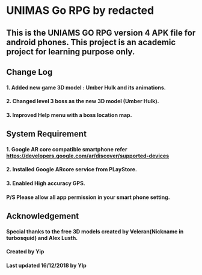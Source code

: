 # UNIMAS Go RPG by redacted 

## This is the UNIAMS GO RPG version 4 APK file for android phones. This project is an academic project for learning purpose only.

## Change Log 

#### 1.	Added new game 3D model : Umber Hulk and its animations. <br />
#### 2.	Changed level 3 boss as the new 3D model (Umber Hulk). <br />
#### 3.	Improved Help menu with a boss location map. <br />

## System Requirement

#### 1. Google AR core compatible smartphone refer https://developers.google.com/ar/discover/supported-devices
#### 2. Installed Google ARcore service from PLayStore.
#### 3. Enabled High accuracy GPS.
#### P/S Please allow all app permission in your smart phone setting.

## Acknowledgement

#### Special thanks to the free 3D models created by Veleran(Nickname in turbosquid) and Alex Lusth.

#### Created by Yip
#### Last updated 16/12/2018 by YIp

